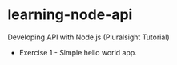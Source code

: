 # learning-node-api
Developing API with Node.js (Pluralsight Tutorial)

- Exercise 1 - Simple hello world app.
